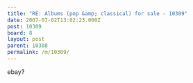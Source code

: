 ```yaml
---
title: "RE: Albums (pop &amp; classical) for sale - 10309"
date: 2007-07-02T13:02:23.000Z
post: 10309
board: 8
layout: post
parent: 10308
permalink: /m/10309/
---
```

ebay?
